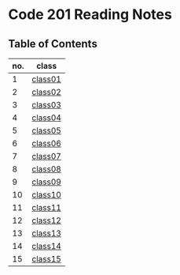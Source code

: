 # Code 201 Reading Notes

## Table of Contents
| no. | class  |   
|---|---|
| 1|[class01](https://salahtaha97.github.io/reading-notes/class-01)   |   
| 2  | [class02](https://salahtaha97.github.io/reading-notes/class-02)  |   
|3   |  [class03](https://salahtaha97.github.io/reading-notes/class-03) |
|4   |  [class04](https://salahtaha97.github.io/reading-notes/class-04) |
| 5  |[class05](https://salahtaha97.github.io/reading-notes/class-05)   |   
| 6  | [class06](https://salahtaha97.github.io/reading-notes/class-06)  |   
|7  |  [class07](https://salahtaha97.github.io/reading-notes/class-07) |
|8  |  [class08](https://salahtaha97.github.io/reading-notes/class-08) |
| 9  |[class09](https://salahtaha97.github.io/reading-notes/class-09)   |   
| 10  | [class10](https://salahtaha97.github.io/reading-notes/class-10)  |   
|11  |  [class11](https://salahtaha97.github.io/reading-notes/class-11) |
|12  |  [class12](https://salahtaha97.github.io/reading-notes/class-12) |
| 13  |[class13](https://salahtaha97.github.io/reading-notes/class-13)   |   
| 14  | [class14](https://salahtaha97.github.io/reading-notes/class-14)  |   
|15  |  [class15](https://salahtaha97.github.io/reading-notes/class-15) |





